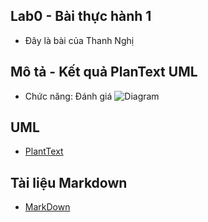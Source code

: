 ## Lab0 - Bài thực hành 1
* Đây là bài của Thanh Nghị


## Mô tả - Kết quả PlanText UML
* Chức năng: Đánh giá
  ![Diagram](https://www.planttext.com/api/plantuml/png/UhzxlqDnIM9HIMbk3bTDQ75gKGqNcCzbvPpnS7Tlda91HcQkmf693tSt0yd32_Co5D8p3o-qvgfnoImko4cihE6oyiW4okOfb00rT2kavHVb8gjKA3kyG24lu-6kjNaA5OTNbbZ3hB7o0maM450RN5bSafeBLEqDiYHNeQGeKQ7ay5gW1g1jYmiKSXxkRbT8VhXxUIAgypBJ53Gyu2hiDO6kIyrJq70-l5cJIm48h7oERIX5jpiVP6Wxs2CJyzAj8GfHV5UISNXBNhf2qk65-I3s0g3cP928DLTgJd6gWeOtM5wJW4wWawPd0hNafMIc0OCxlu3B0SW6HG40003__mC0)

## UML
- [PlantText](https://www.planttext.com/)

## Tài liệu Markdown
- [MarkDown](https://daringfireball.net/projects/markdown/syntax)
